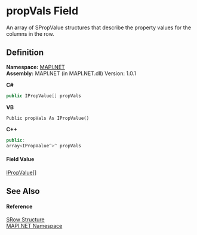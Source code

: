 # propVals Field


An array of SPropValue structures that describe the property values for the columns in the row.



## Definition
**Namespace:** <a href="N_MAPI_NET.md">MAPI.NET</a>  
**Assembly:** MAPI.NET (in MAPI.NET.dll) Version: 1.0.1

**C#**
``` C#
public IPropValue[] propVals
```
**VB**
``` VB
Public propVals As IPropValue()
```
**C++**
``` C++
public:
array<IPropValue^>^ propVals
```



#### Field Value
<a href="T_MAPI_NET_IPropValue.md">IPropValue</a>[]

## See Also


#### Reference
<a href="T_MAPI_NET_SRow.md">SRow Structure</a>  
<a href="N_MAPI_NET.md">MAPI.NET Namespace</a>  
